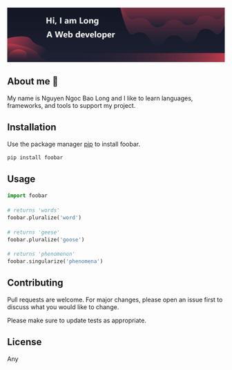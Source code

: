 ![Alt text](https://github.com/nguyenngocbaolong1410/nguyenngocbaolong1410/blob/cc80c8d2cc2f4662c4d444a1df54b472b261483f/img/Banner.jpg)



## About me :wave:

My name is Nguyen Ngoc Bao Long and I like to learn languages, frameworks, and tools to support my project.

## Installation

Use the package manager [pip](https://pip.pypa.io/en/stable/) to install foobar.

```bash
pip install foobar
```

## Usage

```python
import foobar

# returns 'words'
foobar.pluralize('word')

# returns 'geese'
foobar.pluralize('goose')

# returns 'phenomenon'
foobar.singularize('phenomena')
```

## Contributing
Pull requests are welcome. For major changes, please open an issue first to discuss what you would like to change.

Please make sure to update tests as appropriate.

## License
Any

[Discord]: https://discord.gg/WQyc4R2PzG